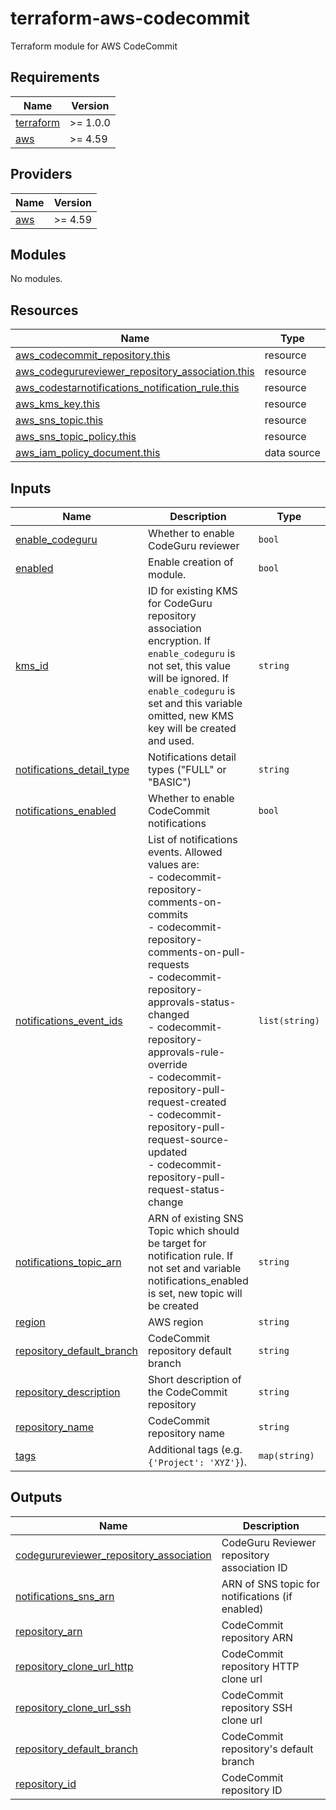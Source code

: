 # terraform-aws-codecommit
Terraform module for AWS CodeCommit

<!-- BEGIN_TF_DOCS -->
## Requirements

| Name | Version |
|------|---------|
| <a name="requirement_terraform"></a> [terraform](#requirement\_terraform) | >= 1.0.0 |
| <a name="requirement_aws"></a> [aws](#requirement\_aws) | >= 4.59 |

## Providers

| Name | Version |
|------|---------|
| <a name="provider_aws"></a> [aws](#provider\_aws) | >= 4.59 |

## Modules

No modules.

## Resources

| Name | Type |
|------|------|
| [aws_codecommit_repository.this](https://registry.terraform.io/providers/hashicorp/aws/latest/docs/resources/codecommit_repository) | resource |
| [aws_codegurureviewer_repository_association.this](https://registry.terraform.io/providers/hashicorp/aws/latest/docs/resources/codegurureviewer_repository_association) | resource |
| [aws_codestarnotifications_notification_rule.this](https://registry.terraform.io/providers/hashicorp/aws/latest/docs/resources/codestarnotifications_notification_rule) | resource |
| [aws_kms_key.this](https://registry.terraform.io/providers/hashicorp/aws/latest/docs/resources/kms_key) | resource |
| [aws_sns_topic.this](https://registry.terraform.io/providers/hashicorp/aws/latest/docs/resources/sns_topic) | resource |
| [aws_sns_topic_policy.this](https://registry.terraform.io/providers/hashicorp/aws/latest/docs/resources/sns_topic_policy) | resource |
| [aws_iam_policy_document.this](https://registry.terraform.io/providers/hashicorp/aws/latest/docs/data-sources/iam_policy_document) | data source |

## Inputs

| Name | Description | Type | Default | Required |
|------|-------------|------|---------|:--------:|
| <a name="input_enable_codeguru"></a> [enable\_codeguru](#input\_enable\_codeguru) | Whether to enable CodeGuru reviewer | `bool` | `false` | no |
| <a name="input_enabled"></a> [enabled](#input\_enabled) | Enable creation of module. | `bool` | `true` | no |
| <a name="input_kms_id"></a> [kms\_id](#input\_kms\_id) | ID for existing KMS for CodeGuru repository association encryption. If `enable_codeguru` is not set, this value will be ignored. If `enable_codeguru` is set and this variable omitted, new KMS key will be created and used. | `string` | `""` | no |
| <a name="input_notifications_detail_type"></a> [notifications\_detail\_type](#input\_notifications\_detail\_type) | Notifications detail types ("FULL" or "BASIC") | `string` | `"FULL"` | no |
| <a name="input_notifications_enabled"></a> [notifications\_enabled](#input\_notifications\_enabled) | Whether to enable CodeCommit notifications | `bool` | `false` | no |
| <a name="input_notifications_event_ids"></a> [notifications\_event\_ids](#input\_notifications\_event\_ids) | List of notifications events. Allowed values are:<br>    - codecommit-repository-comments-on-commits<br>    - codecommit-repository-comments-on-pull-requests<br>    - codecommit-repository-approvals-status-changed<br>    - codecommit-repository-approvals-rule-override<br>    - codecommit-repository-pull-request-created<br>    - codecommit-repository-pull-request-source-updated<br>    - codecommit-repository-pull-request-status-change | `list(string)` | <pre>[<br>  "codecommit-repository-comments-on-commits",<br>  "codecommit-repository-comments-on-pull-requests",<br>  "codecommit-repository-approvals-status-changed",<br>  "codecommit-repository-approvals-rule-override",<br>  "codecommit-repository-pull-request-created",<br>  "codecommit-repository-pull-request-source-updated",<br>  "codecommit-repository-pull-request-status-changed"<br>]</pre> | no |
| <a name="input_notifications_topic_arn"></a> [notifications\_topic\_arn](#input\_notifications\_topic\_arn) | ARN of existing SNS Topic which should be target for notification rule. If not set and variable notifications\_enabled is set, new topic will be created | `string` | `""` | no |
| <a name="input_region"></a> [region](#input\_region) | AWS region | `string` | n/a | yes |
| <a name="input_repository_default_branch"></a> [repository\_default\_branch](#input\_repository\_default\_branch) | CodeCommit repository default branch | `string` | `""` | no |
| <a name="input_repository_description"></a> [repository\_description](#input\_repository\_description) | Short description of the CodeCommit repository | `string` | `""` | no |
| <a name="input_repository_name"></a> [repository\_name](#input\_repository\_name) | CodeCommit repository name | `string` | n/a | yes |
| <a name="input_tags"></a> [tags](#input\_tags) | Additional tags (e.g. `{'Project': 'XYZ'}`). | `map(string)` | `{}` | no |

## Outputs

| Name | Description |
|------|-------------|
| <a name="output_codegurureviewer_repository_association"></a> [codegurureviewer\_repository\_association](#output\_codegurureviewer\_repository\_association) | CodeGuru Reviewer repository association ID |
| <a name="output_notifications_sns_arn"></a> [notifications\_sns\_arn](#output\_notifications\_sns\_arn) | ARN of SNS topic for notifications (if enabled) |
| <a name="output_repository_arn"></a> [repository\_arn](#output\_repository\_arn) | CodeCommit repository ARN |
| <a name="output_repository_clone_url_http"></a> [repository\_clone\_url\_http](#output\_repository\_clone\_url\_http) | CodeCommit repository HTTP clone url |
| <a name="output_repository_clone_url_ssh"></a> [repository\_clone\_url\_ssh](#output\_repository\_clone\_url\_ssh) | CodeCommit repository SSH clone url |
| <a name="output_repository_default_branch"></a> [repository\_default\_branch](#output\_repository\_default\_branch) | CodeCommit repository's default branch |
| <a name="output_repository_id"></a> [repository\_id](#output\_repository\_id) | CodeCommit repository ID |
<!-- END_TF_DOCS -->